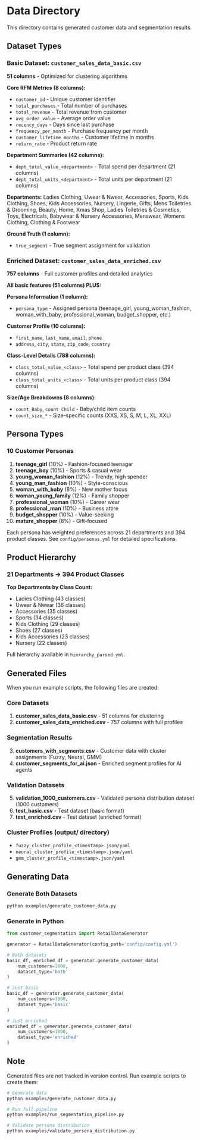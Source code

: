 # Data Directory

This directory contains generated customer data and segmentation results.

## Dataset Types

### Basic Dataset: `customer_sales_data_basic.csv`
**51 columns** - Optimized for clustering algorithms

**Core RFM Metrics (8 columns):**
- `customer_id` - Unique customer identifier
- `total_purchases` - Total number of purchases
- `total_revenue` - Total revenue from customer
- `avg_order_value` - Average order value
- `recency_days` - Days since last purchase
- `frequency_per_month` - Purchase frequency per month
- `customer_lifetime_months` - Customer lifetime in months
- `return_rate` - Product return rate

**Department Summaries (42 columns):**
- `dept_total_value_<department>` - Total spend per department (21 columns)
- `dept_total_units_<department>` - Total units per department (21 columns)

**Departments:** Ladies Clothing, Uwear & Nwear, Accessories, Sports, Kids Clothing, Shoes, Kids Accessories, Nursery, Lingerie, Gifts, Mens Toiletries & Grooming, Beauty, Home, Xmas Shop, Ladies Toiletries & Cosmetics, Toys, Electricals, Babywear & Nursery Accessories, Menswear, Womens Clothing, Clothing & Footwear

**Ground Truth (1 column):**
- `true_segment` - True segment assignment for validation

### Enriched Dataset: `customer_sales_data_enriched.csv`
**757 columns** - Full customer profiles and detailed analytics

**All basic features (51 columns) PLUS:**

**Persona Information (1 column):**
- `persona_type` - Assigned persona (teenage_girl, young_woman_fashion, woman_with_baby, professional_woman, budget_shopper, etc.)

**Customer Profile (10 columns):**
- `first_name`, `last_name`, `email`, `phone`
- `address`, `city`, `state`, `zip_code`, `country`

**Class-Level Details (788 columns):**
- `class_total_value_<class>` - Total spend per product class (394 columns)
- `class_total_units_<class>` - Total units per product class (394 columns)

**Size/Age Breakdowns (8 columns):**
- `count_Baby`, `count_Child` - Baby/child item counts
- `count_size_*` - Size-specific counts (XXS, XS, S, M, L, XL, XXL)

## Persona Types

### 10 Customer Personas
1. **teenage_girl** (10%) - Fashion-focused teenager
2. **teenage_boy** (10%) - Sports & casual wear
3. **young_woman_fashion** (12%) - Trendy, high spender
4. **young_man_fashion** (10%) - Style-conscious
5. **woman_with_baby** (8%) - New mother focus
6. **woman_young_family** (12%) - Family shopper
7. **professional_woman** (10%) - Career wear
8. **professional_man** (10%) - Business attire
9. **budget_shopper** (10%) - Value-seeking
10. **mature_shopper** (8%) - Gift-focused

Each persona has weighted preferences across 21 departments and 394 product classes. See `config/personas.yml` for detailed specifications.

## Product Hierarchy

### 21 Departments → 394 Product Classes

**Top Departments by Class Count:**
- Ladies Clothing (43 classes)
- Uwear & Nwear (36 classes)
- Accessories (35 classes)
- Sports (34 classes)
- Kids Clothing (29 classes)
- Shoes (27 classes)
- Kids Accessories (23 classes)
- Nursery (22 classes)

Full hierarchy available in `hierarchy_parsed.yml`.

## Generated Files

When you run example scripts, the following files are created:

### Core Datasets
1. **customer_sales_data_basic.csv** - 51 columns for clustering
2. **customer_sales_data_enriched.csv** - 757 columns with full profiles

### Segmentation Results
3. **customers_with_segments.csv** - Customer data with cluster assignments (Fuzzy, Neural, GMM)
4. **customer_segments_for_ai.json** - Enriched segment profiles for AI agents

### Validation Datasets
5. **validation_1000_customers.csv** - Validated persona distribution dataset (1000 customers)
6. **test_basic.csv** - Test dataset (basic format)
7. **test_enriched.csv** - Test dataset (enriched format)

### Cluster Profiles (output/ directory)
- `fuzzy_cluster_profile_<timestamp>.json/yaml`
- `neural_cluster_profile_<timestamp>.json/yaml`
- `gmm_cluster_profile_<timestamp>.json/yaml`

## Generating Data

### Generate Both Datasets
```bash
python examples/generate_customer_data.py
```

### Generate in Python
```python
from customer_segmentation import RetailDataGenerator

generator = RetailDataGenerator(config_path='config/config.yml')

# Both datasets
basic_df, enriched_df = generator.generate_customer_data(
    num_customers=1000, 
    dataset_type='both'
)

# Just basic
basic_df = generator.generate_customer_data(
    num_customers=1000, 
    dataset_type='basic'
)

# Just enriched
enriched_df = generator.generate_customer_data(
    num_customers=1000, 
    dataset_type='enriched'
)
```

## Note

Generated files are not tracked in version control. Run example scripts to create them:

```bash
# Generate data
python examples/generate_customer_data.py

# Run full pipeline
python examples/run_segmentation_pipeline.py

# Validate persona distribution
python examples/validate_persona_distribution.py
```
